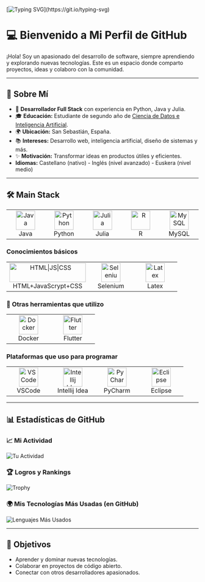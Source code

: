 
[![Typing SVG](https://readme-typing-svg.demolab.com?font=Fira+Code&pause=1000&vCenter=true&width=600&lines=Full+stack+developer;Turning+ideas+into+reality+through+creative+works!)](https://git.io/typing-svg)

# 💻 Bienvenido a Mi Perfil de GitHub

¡Hola! Soy un apasionado del desarrollo de software, siempre aprendiendo y explorando nuevas tecnologías. Este es un espacio donde comparto proyectos, ideas y colaboro con la comunidad.

---

## 🌟 Sobre Mí

- 🚀 **Desarrollador Full Stack** con experiencia en Python, Java y Julia.
- 🎓 **Educación:** Estudiante de segundo año de [Ciencia de Datos e Inteligencia Artificial](https://www.deusto.es/es/inicio/estudia/estudios/grado/ciencia-de-datos-e-inteligencia-artificial).
- 🌍 **Ubicación:** San Sebastián, España.
- 📚 **Intereses:** Desarrollo web, inteligencia artificial, diseño de sistemas y más.
- ✨ **Motivación:** Transformar ideas en productos útiles y eficientes.
- **Idiomas:** Castellano (nativo) - Inglés (nivel avanzado) - Euskera (nivel medio)

---

## 🛠️ Main Stack

<table>
  <tr>
    <td align="center" width="100">
      <a href="https://www.java.com" target="_blank" rel="noreferrer">
        <img src="https://skillicons.dev/icons?i=java" alt="Java" width="50" height="50"/>
      </a>
      <br>Java
    </td>
    <td align="center" width="100">
      <a href="https://www.python.org" target="_blank" rel="noreferrer">
        <img src="https://skillicons.dev/icons?i=py" alt="Python" width="50" height="50"/>
      </a>
      <br>Python
    </td>
    <td align="center" width="100">
      <a href="https://julialang.org" target="_blank" rel="noreferrer">
        <img src="https://skillicons.dev/icons?i=julia" alt="Julia" width="50" height="50"/>
      </a>
      <br>Julia
    </td>
    <td align="center" width="100">
      <a href="https://julialang.org" target="_blank" rel="noreferrer">
        <img src="https://skillicons.dev/icons?i=r" alt="R" width="50" height="50"/>
      </a>
      <br>R
    </td>
    <td align="center" width="100">
      <a href="https://mysql.org" target="_blank" rel="noreferrer">
        <img src="https://skillicons.dev/icons?i=mysql" alt="MySQL" width="50" height="50"/>
      </a>
      <br>MySQL
    </td>
  </tr>
</table>

### Conocimientos básicos
<table>
  <tr>
    <td align="center" width="200">
      <a href="https://mysql.org" target="_blank" rel="noreferrer">
        <img src="https://skillicons.dev/icons?i=html,js,css" alt="HTML|JS|CSS" width="200" height="50"/>
      </a>
      <br>HTML+JavaScrypt+CSS
    </td>
    <td align="center" width="100">
      <a href="https://mysql.org" target="_blank" rel="noreferrer">
        <img src="https://skillicons.dev/icons?i=selenium" alt="Selenium" width="50" height="50"/>
      </a>
      <br>Selenium
    </td>
    <td align="center" width="100">
      <a href="https://mysql.org" target="_blank" rel="noreferrer">
        <img src="https://skillicons.dev/icons?i=latex" alt="Latex" width="50" height="50"/>
      </a>
      <br>Latex
    </td>
  </tr>
</table>

<!--
[![My Skills](https://skillicons.dev/icons?i=aws,gcp,azure,react,vue,flutter)](https://skillicons.dev)
-->

### 📝 Otras herramientas que utilizo
<table>
  <tr>
    <td align="center" width="100">
      <a href="https://www.docker.com" target="_blank" rel="noreferrer">
        <img src="https://skillicons.dev/icons?i=docker" alt="Docker" width="50" height="50"/>
      </a>
      <br>Docker
    </td>
    <td align="center" width="100">
      <a href="https://www.python.org" target="_blank" rel="noreferrer">
        <img src="https://skillicons.dev/icons?i=flutter" alt="Flutter" width="50" height="50"/>
      </a>
      <br>Flutter
    </td>
  </tr>
</table>

### Plataformas que uso para programar
<table>
  <tr>
    <td align="center" width="100">
      <a href="https://mysql.org" target="_blank" rel="noreferrer">
        <img src="https://skillicons.dev/icons?i=vscode" alt="VSCode" width="50" height="50"/>
      </a>
      <br>VSCode
    </td>
    <td align="center" width="100">
      <a href="https://julialang.org" target="_blank" rel="noreferrer">
        <img src="https://skillicons.dev/icons?i=idea" alt="Intellij Idea" width="50" height="50"/>
      </a>
      <br>Intellij Idea
    </td>
    <td align="center" width="100">
      <a href="https://mysql.org" target="_blank" rel="noreferrer">
        <img src="https://skillicons.dev/icons?i=pycharm" alt="PyCharm" width="50" height="50"/>
      </a>
      <br>PyCharm
    </td>
    <td align="center" width="100">
      <a href="https://julialang.org" target="_blank" rel="noreferrer">
        <img src="https://skillicons.dev/icons?i=eclipse" alt="Eclipse" width="50" height="50"/>
      </a>
      <br>Eclipse
    </td>
  </tr>
</table>


---

## 📊 Estadísticas de GitHub

### 📈 Mi Actividad
![Tu Actividad](https://github-readme-stats.vercel.app/api?username=danielshubs&show_icons=true&theme=radical)

### 🏆 Logros y Rankings
![Trophy](https://github-profile-trophy.vercel.app/?username=danielshubs&theme=gruvbox&margin-w=15&margin-h=15&column=6)

### 🌍 Mis Tecnologías Más Usadas (en GitHub)
![Lenguajes Más Usados](https://github-readme-stats.vercel.app/api/top-langs/?username=danielshubs&layout=compact&theme=radical)

---

## 🎯 Objetivos

- Aprender y dominar nuevas tecnologías.
- Colaborar en proyectos de código abierto.
- Conectar con otros desarrolladores apasionados.
